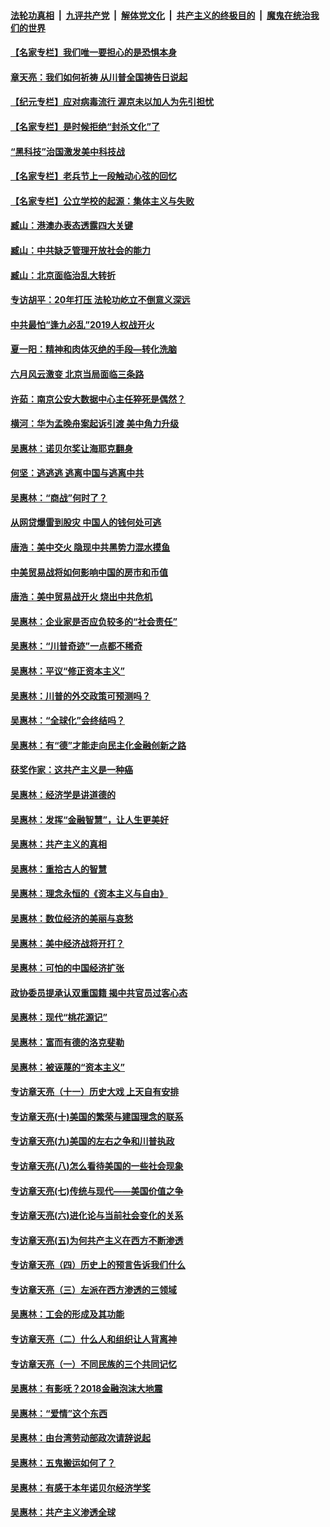 ####  [法轮功真相](../../../../basic/blob/master/README.md?t=05020730) &nbsp;|&nbsp; [九评共产党](../../../../9ping.md/blob/master/README.md?t=05020730) &nbsp;|&nbsp; [解体党文化](../../../../jtdwh.md/blob/master/README.md?t=05020730)  &nbsp;|&nbsp; [共产主义的终极目的](../../../../gczydzjmd.md/blob/master/README.md?t=05020730) &nbsp;|&nbsp; [魔鬼在统治我们的世界](../../../../mgztzwmdsj.md/blob/master/README.md?t=05020730) 

#### [【名家专栏】我们唯一要担心的是恐惧本身](../pages/nsc423/n12073492.md?t=05020730) 

#### [章天亮：我们如何祈祷 从川普全国祷告日说起](../pages/nsc423/n11944627.md?t=05020730) 

#### [【纪元专栏】应对病毒流行 渥京未以加人为先引担忧](../pages/nsc423/n11875714.md?t=05020730) 

#### [【名家专栏】是时候拒绝“封杀文化”了](../pages/nsc423/n11814093.md?t=05020730) 

#### [“黑科技”治国激发美中科技战](../pages/nsc423/n11638056.md?t=05020730) 

#### [【名家专栏】老兵节上一段触动心弦的回忆](../pages/nsc423/n11646016.md?t=05020730) 

#### [【名家专栏】公立学校的起源：集体主义与失败](../pages/nsc423/n11601833.md?t=05020730) 

#### [臧山：港澳办表态透露四大关键](../pages/nsc423/n11421628.md?t=05020730) 

#### [臧山：中共缺乏管理开放社会的能力](../pages/nsc423/n11407457.md?t=05020730) 

#### [臧山：北京面临治乱大转折](../pages/nsc423/n11406895.md?t=05020730) 

#### [专访胡平：20年打压 法轮功屹立不倒意义深远](../pages/nsc423/n11398800.md?t=05020730) 

#### [中共最怕“逢九必乱”2019人权战开火](../pages/nsc423/n11385248.md?t=05020730) 

#### [夏一阳：精神和肉体灭绝的手段—转化洗脑](../pages/nsc423/n11368250.md?t=05020730) 

#### [六月风云激变 北京当局面临三条路](../pages/nsc423/n11313668.md?t=05020730) 

#### [许茹：南京公安大数据中心主任猝死是偶然？](../pages/nsc423/n11064744.md?t=05020730) 

#### [横河：华为孟晚舟案起诉引渡 美中角力升级](../pages/nsc423/n11027230.md?t=05020730) 

#### [吴惠林：诺贝尔奖让海耶克翻身](../pages/nsc423/n10890049.md?t=05020730) 

#### [何坚：逃逃逃 逃离中国与逃离中共](../pages/nsc423/n10592891.md?t=05020730) 

#### [吴惠林：“商战”何时了？](../pages/nsc423/n10573558.md?t=05020730) 

#### [从网贷爆雷到股灾 中国人的钱何处可逃](../pages/nsc423/n10572800.md?t=05020730) 

#### [唐浩：美中交火 隐现中共黑势力混水摸鱼](../pages/nsc423/n10544040.md?t=05020730) 

#### [中美贸易战将如何影响中国的房市和币值](../pages/nsc423/n10543697.md?t=05020730) 

#### [唐浩：美中贸易战开火 烧出中共危机](../pages/nsc423/n10540126.md?t=05020730) 

#### [吴惠林：企业家是否应负较多的“社会责任”](../pages/nsc423/n10535022.md?t=05020730) 

#### [吴惠林：“川普奇迹”一点都不稀奇](../pages/nsc423/n10512808.md?t=05020730) 

#### [吴惠林：平议“修正资本主义”](../pages/nsc423/n10495724.md?t=05020730) 

#### [吴惠林：川普的外交政策可预测吗？](../pages/nsc423/n10462387.md?t=05020730) 

#### [吴惠林：“全球化”会终结吗？](../pages/nsc423/n10452838.md?t=05020730) 

#### [吴惠林：有“德”才能走向民主化金融创新之路](../pages/nsc423/n10432292.md?t=05020730) 

#### [获奖作家：这共产主义是一种癌](../pages/nsc423/n10431541.md?t=05020730) 

#### [吴惠林：经济学是讲道德的](../pages/nsc423/n10398014.md?t=05020730) 

#### [吴惠林：发挥“金融智慧”，让人生更美好](../pages/nsc423/n10375019.md?t=05020730) 

#### [吴惠林：共产主义的真相](../pages/nsc423/n10351394.md?t=05020730) 

#### [吴惠林：重拾古人的智慧](../pages/nsc423/n10337691.md?t=05020730) 

#### [吴惠林：理念永恒的《资本主义与自由》](../pages/nsc423/n10316274.md?t=05020730) 

#### [吴惠林：数位经济的美丽与哀愁](../pages/nsc423/n10292946.md?t=05020730) 

#### [吴惠林：美中经济战将开打？](../pages/nsc423/n10258825.md?t=05020730) 

#### [吴惠林：可怕的中国经济扩张](../pages/nsc423/n10219147.md?t=05020730) 

#### [政协委员提承认双重国籍 揭中共官员过客心态](../pages/nsc423/n10208809.md?t=05020730) 

#### [吴惠林：现代“桃花源记”](../pages/nsc423/n10185234.md?t=05020730) 

#### [吴惠林：富而有德的洛克斐勒](../pages/nsc423/n10142264.md?t=05020730) 

#### [吴惠林：被诬蔑的“资本主义”](../pages/nsc423/n10124816.md?t=05020730) 

#### [专访章天亮（十一）历史大戏 上天自有安排](../pages/nsc423/n10094905.md?t=05020730) 

#### [专访章天亮(十)美国的繁荣与建国理念的联系](../pages/nsc423/n10094899.md?t=05020730) 

#### [专访章天亮(九)美国的左右之争和川普执政](../pages/nsc423/n10094889.md?t=05020730) 

#### [专访章天亮(八)怎么看待美国的一些社会现象](../pages/nsc423/n10094857.md?t=05020730) 

#### [专访章天亮(七)传统与现代——美国价值之争](../pages/nsc423/n10093140.md?t=05020730) 

#### [专访章天亮(六)进化论与当前社会变化的关系](../pages/nsc423/n10092036.md?t=05020730) 

#### [专访章天亮(五)为何共产主义在西方不断渗透](../pages/nsc423/n10083620.md?t=05020730) 

#### [专访章天亮（四）历史上的预言告诉我们什么](../pages/nsc423/n10083606.md?t=05020730) 

#### [专访章天亮（三）左派在西方渗透的三领域](../pages/nsc423/n10081115.md?t=05020730) 

#### [吴惠林：工会的形成及其功能](../pages/nsc423/n10080633.md?t=05020730) 

#### [专访章天亮（二）什么人和组织让人背离神](../pages/nsc423/n10076637.md?t=05020730) 

#### [专访章天亮（一）不同民族的三个共同记忆](../pages/nsc423/n10074188.md?t=05020730) 

#### [吴惠林：有影呒？2018金融泡沫大地震](../pages/nsc423/n10040534.md?t=05020730) 

#### [吴惠林：“爱情”这个东西](../pages/nsc423/n10019423.md?t=05020730) 

#### [吴惠林：由台湾劳动部政次请辞说起](../pages/nsc423/n9979679.md?t=05020730) 

#### [吴惠林：五鬼搬运如何了？](../pages/nsc423/n9925338.md?t=05020730) 

#### [吴惠林：有感于本年诺贝尔经济学奖](../pages/nsc423/n9871883.md?t=05020730) 

#### [吴惠林：共产主义渗透全球](../pages/nsc423/n9812748.md?t=05020730) 

